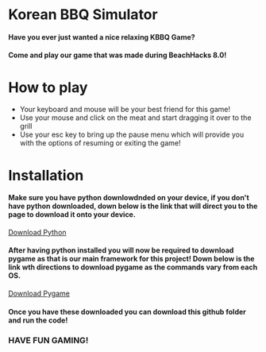 # Korean BBQ Simulator 
#### Have you ever just wanted a nice relaxing KBBQ Game? 

#### Come and play our game that was made during BeachHacks 8.0!

# How to play 
- Your keyboard and mouse will be your best friend for this game!
- Use your mouse and click on the meat and start dragging it over to the grill
- Use your esc key to bring up the pause menu which will provide you with the options of resuming or exiting the game!

# Installation 
#### Make sure you have python downlowdnded on your device, if you don't have python downloaded, down below is the link that will direct you to the page to download it onto your device. 

[Download Python](https://www.python.org/downloads/)

#### After having python installed you will now be required to download pygame as that is our main framework for this project! Down below is the link wth directions to download pygame as the commands vary from each OS. 

[Download Pygame](https://www.pygame.org/wiki/GettingStarted)

#### Once you have these downloaded you can download this github folder and run the code! 

### HAVE FUN GAMING!

